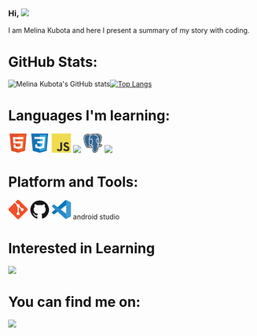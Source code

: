 ### Hi, <img src="https://media.giphy.com/media/hvRJCLFzcasrR4ia7z/giphy.gif" width="40px">
I am Melina Kubota and here I present a summary of my story with coding.
# GitHub Stats: 
![Melina Kubota's GitHub stats](https://github-readme-stats.vercel.app/api?username=melinaKubota&show_icons=true&theme=onedark)[![Top Langs](https://github-readme-stats.vercel.app/api/top-langs/?username=melinaKubota&langs_count=8&theme=onedark)](https://github.com/melinaKubota/github-readme-stats)



# Languages I'm learning:
<div align="left">
  <img src="https://raw.githubusercontent.com/devicons/devicon/master/icons/html5/html5-original.svg" width="40">
  <img src="https://raw.githubusercontent.com/devicons/devicon/master/icons/css3/css3-original.svg" width="40">
  <img src="https://raw.githubusercontent.com/devicons/devicon/master/icons/javascript/javascript-original.svg" width="40"> 
  <img src="https://cdn.icon-icons.com/icons2/1508/PNG/512/mysqlworkbench_103806.png" width="40">
  <img src="https://raw.githubusercontent.com/devicons/devicon/master/icons/postgresql/postgresql-original.svg" width="40">
  <img src="https://icon-icons.com/pt/icone/arquivo-tipo-flutter/130599" width="40">
  
</div>


# Platform and Tools:
<div align="left">
  <img src="https://raw.githubusercontent.com/devicons/devicon/master/icons/git/git-original.svg" width="40">
  <img src="https://raw.githubusercontent.com/devicons/devicon/master/icons/github/github-original.svg" width="40">
  <img src="https://raw.githubusercontent.com/devicons/devicon/master/icons/vscode/vscode-original.svg" width="40">
  android studio
</div>


# Interested in Learning
  <img align="left" src="https://media.giphy.com/media/Y4bzv6DYbYzy8jDnoW/giphy.gif" width="40">
  <br>


  
# You can find me on:
  <a href="https://www.linkedin.com/in/melina-kubota-a083a0150/" target="_blank"><img src="https://img.shields.io/badge/-LinkedIn-%230077B5?style=for-the-badge&logo=linkedin&logoColor=white" target="_blank"></a> 
  

  
  

